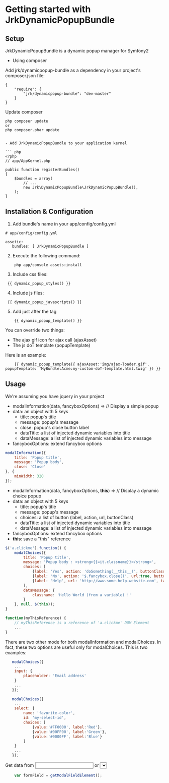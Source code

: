 Getting started with JrkDynamicPopupBundle
======================================

Setup
-----
JrkDynamicPopupBundle is a dynamic popup manager for Symfony2


- Using composer

Add jrk/dynamicpopup-bundle as a dependency in your project's composer.json file:

```
{
    "require": {
        "jrk/dynamicpopup-bundle": "dev-master"
    }
}
```
Update composer
```
php composer update
or 
php composer.phar update


- Add JrkDynamicPopupBundle to your application kernel

``` php
<?php
// app/AppKernel.php

public function registerBundles()
{
    $bundles = array(
        // ...
        new Jrk\DynamicPopupBundle\JrkDynamicPopupBundle(),
    );
}
```


Installation & Configuration
----------------------------

1. Add bundle's name in your app/config/config.yml
```
# app/config/config.yml

assetic:
   bundles: [ JrkDynamicPopupBundle ]
```

2. Execute the following command:
```
    php app/console assets:install
```


3. Include css files:

```
 {{ dynamic_popup_styles() }}
```

4. Include js files:

```
 {{ dynamic_popup_javascripts() }}
```

5. Add just after the <body> tag

```
    {{ dynamic_popup_template() }}
```

You can override two things:
- The ajax gif icon for ajax call (ajaxAsset)
- The js doT template (popupTemplate)

Here is an example:

```
    {{ dynamic_popup_template({ ajaxAsset:'img/ajax-loader.gif', popupTemplate: 'MyBundle:Acme:my-custom-doT-template.html.twig' }) }}
```



Usage
-----
We're assuming you have jquery in your project

- modalInformation(data, fancyboxOptions) => // Display a simple popup
- data: an object with 5 keys
    - title: popup's title
    - message: popup's message
    - close: popup's close button label
    - dataTitle: a list of injected dynamic variables into title
    - dataMessage: a list of injected dynamic variables into message
- fancyboxOptions: extend fancybox options

``` js
modalInformation({
    title: 'Popup title',
    message: 'Popup body',
    close: 'Close'
}, {
    minWidth: 320
});
```

- modalInformation(data, fancyboxOptions, __this__) => // Display a dynamic choice popup
- data: an object with 5 keys
    - title: popup's title
    - message: popup's message
    - choices: a list of button (label, action, url, buttonClass)
    - dataTitle: a list of injected dynamic variables into title
    - dataMessage: a list of injected dynamic variables into message
- fancyboxOptions: extend fancybox options
- __this__: save a "this" reference

``` js
$('a.clickme').function() {
    modalChoices({
        title: 'Popup title',
        message: 'Popup body : <strong>{{=it.classname}}</strong>',
        choices: [
            {label: 'Yes', action: 'doSomething(__this__)', buttonClass: 'btn btn-primary'},
            {label: 'No', action: '$.fancybox.close()', url:true, buttonClass: 'btn btn-danger'},
            {label: 'Help', url: 'http://www.some-help-website.com', target:'_blank', buttonClass: 'btn btn-info'},
        ],
        dataMessage: {
            classname: 'Hello World (from a variable) !'
        }
    }, null, $(this));
}

function(myThisReference) {
    // myThisReference is a reference of 'a.clickme' DOM Element
    ...
}
```

There are two other mode for both modalInformation and modalChoices.
In fact, these two options are useful only for modalChoices.
This is two examples:

``` js
   modalChoices({
    ...
    input: {
        placeholder: 'Email address'
    }
    ...
   });

   modalChoices({
    ...
    select: {
        name: 'favorite-color',
        id: 'my-select-id',
        choices: [
            {value:'#FF0000', label:'Red'},
            {value:'#00FF00', label:'Green'},
            {value:'#0000FF', label:'Blue'}
        ]
    }
    ...
   });
```

Get data from <input> or <select> by calling that function:
``` js
    var formField = getModalFieldElement();
```